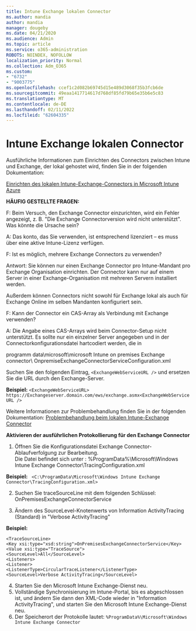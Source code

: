 ```yaml
---
title: Intune Exchange lokalen Connector
ms.author: mandia
author: mandia
manager: dougeby
ms.date: 04/21/2020
ms.audience: Admin
ms.topic: article
ms.service: o365-administration
ROBOTS: NOINDEX, NOFOLLOW
localization_priority: Normal
ms.collection: Adm_O365
ms.custom:
- "6732"
- "9003775"
ms.openlocfilehash: ccef1c2d082b69745d15e489d3068f35b3fcb6de
ms.sourcegitcommit: 49eaa1417714617d768df85fd79b65e35b6e5c83
ms.translationtype: MT
ms.contentlocale: de-DE
ms.lasthandoff: 02/11/2022
ms.locfileid: "62604335"
---
```

# <a name="intune-exchange-on-premise-connector"></a>Intune Exchange lokalen Connector

Ausführliche Informationen zum Einrichten des Connectors zwischen Intune und Exchange, der lokal gehostet wird, finden Sie in der folgenden Dokumentation:

[Einrichten des lokalen Intune-Exchange-Connectors in Microsoft Intune Azure](https://docs.microsoft.com/intune/exchange-connector-install)

**HÄUFIG GESTELLTE FRAGEN:**

F: Beim Versuch, den Exchange Connector einzurichten, wird ein Fehler angezeigt, z. B. "Die Exchange Connectorversion wird nicht unterstützt". Was könnte die Ursache sein?

A: Das konto, das Sie verwenden, ist entsprechend lizenziert – es muss über eine aktive Intune-Lizenz verfügen.

F: Ist es möglich, mehrere Exchange Connectors zu verwenden?

Antwort: Sie können nur einen Exchange Connector pro Intune-Mandant pro Exchange Organisation einrichten. Der Connector kann nur auf einem Server in einer Exchange-Organisation mit mehreren Servern installiert werden.

Außerdem können Connectors nicht sowohl für Exchange lokal als auch für Exchange Online im selben Mandanten konfiguriert sein.

F: Kann der Connector ein CAS-Array als Verbindung mit Exchange verwenden?

A: Die Angabe eines CAS-Arrays wird beim Connector-Setup nicht unterstützt. Es sollte nur ein einzelner Server angegeben und in der Connectorkonfigurationsdatei hartcodiert werden, die in

programm data\microsoft\microsoft Intune on premises Exchange connector\ OnpremiseExchangeConnectorServiceConfiguration.xml

Suchen Sie den folgenden Eintrag, ```<ExchangeWebServiceURL />``` und ersetzen Sie die URL durch den Exchange-Server.

**Beispiel:**
```<ExchangeWebServiceURL> https://Exchangeserver.domain.com/ews/exchange.asmx<ExchangeWebServiceURL />```

Weitere Informationen zur Problembehandlung finden Sie in der folgenden Dokumentation: [Problembehandlung beim lokalen Intune-Exchange Connector](https://support.microsoft.com/help/4471887/troubleshooting-exchange-connector-in-microsoft-intune)

**Aktivieren der ausführlichen Protokollierung für den Exchange Connector**

1. Öffnen Sie die Konfigurationsdatei Exchange Connector-Ablaufverfolgung zur Bearbeitung.  
Die Datei befindet sich unter : %ProgramData%\Microsoft\Windows Intune Exchange Connector\TracingConfiguration.xml  

**Beispiel:**
``` <C:\ProgramData\Microsoft\Windows Intune Exchange Connector\TracingConfiguration.xml>```
  
2. Suchen Sie traceSourceLine mit dem folgenden Schlüssel: OnPremisesExchangeConnectorService  
  
3. Ändern des SourceLevel-Knotenwerts von Information ActivityTracing (Standard) in "Verbose ActivityTracing"  

**Beispiel:**
```
<TraceSourceLine>  
<Key xsi:type="xsd:string">OnPremisesExchangeConnectorService</Key>  
<Value xsi:type="TraceSource">  
<SourceLevel>All</SourceLevel>  
<Listeners>  
<Listener>  
<ListenerType>CircularTraceListener</ListenerType>
<SourceLevel>Verbose ActivityTracing</SourceLevel>
```
4. Starten Sie den Microsoft Intune Exchange-Dienst neu.  
5. Vollständige Synchronisierung im Intune-Portal, bis es abgeschlossen ist, und ändern Sie dann den XML-Code wieder in "Information ActivityTracing", und starten Sie den Microsoft Intune Exchange-Dienst neu.  
6. Der Speicherort der Protokolle lautet: `%ProgramData%\Microsoft\Windows Intune Exchange Connector`